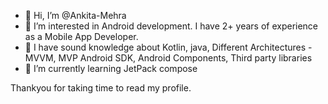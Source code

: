 - 👋 Hi, I’m @Ankita-Mehra
- 👀 I’m interested in Android development. I have 2+ years of experience as a Mobile App Developer.
- 💞️ I have sound knowledge about 
      Kotlin, java, Different Architectures - MVVM, MVP
       Android SDK, Android Components, Third party libraries
- 🌱 I’m currently learning JetPack compose


Thankyou for taking time to read my profile. 


<!---
- 📫 How to reach me 
Ankita-Mehra/Ankita-Mehra is a ✨ special ✨ repository because its `README.md` (this file) appears on your GitHub profile.
You can click the Preview link to take a look at your changes.
--->
